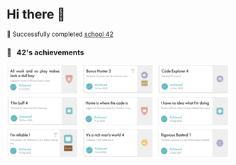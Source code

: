<h1>Hi there 👋</h1>

🔭 Successfully completed [school 42](https://42yerevan.am/) 

### 🌌  &nbsp; 42's achievements
![Screenshot](image)
<!--
**symatevo/symatevo** is a ✨ _special_ ✨ repository because its `README.md` (this file) appears on your GitHub profile.

Here are some ideas to get you started:

- 🔭 I’m currently working on ...
- 🌱 I’m currently learning ...
- 👯 I’m looking to collaborate on ...
- 🤔 I’m looking for help with ...
- 💬 Ask me about ...
- 📫 How to reach me: ...
- 😄 Pronouns: ...
- ⚡ Fun fact: ...
-->

